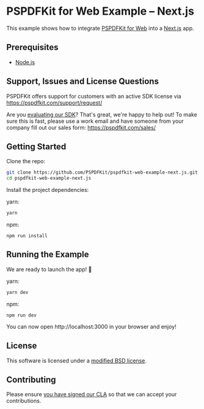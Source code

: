 # PSPDFKit for Web Example – Next.js

This example shows how to integrate [PSPDFKit for Web](https://pspdfkit.com/web/) into a [Next.js](https://nextjs.org) app.

## Prerequisites

- [Node.js](http://nodejs.org/)

## Support, Issues and License Questions

PSPDFKit offers support for customers with an active SDK license via https://pspdfkit.com/support/request/

Are you [evaluating our SDK](https://pspdfkit.com/try/)? That's great, we're happy to help out! To make sure this is fast, please use a work email and have someone from your company fill out our sales form: https://pspdfkit.com/sales/

## Getting Started

Clone the repo:

```bash
git clone https://github.com/PSPDFKit/pspdfkit-web-example-next.js.git
cd pspdfkit-web-example-next.js
```

Install the project dependencies:

yarn:

```bash
yarn
```

npm:

```shell script
npm run install
```

## Running the Example

We are ready to launch the app! 🎉

yarn:

```bash
yarn dev
```

npm:

```shell script
npm run dev
```

You can now open http://localhost:3000 in your browser and enjoy!

## License

This software is licensed under a [modified BSD license](LICENSE).

## Contributing

Please ensure
[you have signed our CLA](https://pspdfkit.com/guides/web/current/miscellaneous/contributing/) so that we can accept your contributions.
